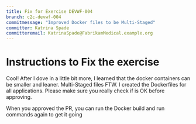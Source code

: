 ```yaml
---
title: Fix for Exercise DEVWF-004
branch: c2c-devwf-004
commitmessage: "Improved Docker files to be Multi-Staged"
committer: Katrina Spade
committeremail: KatrinaSpade@FabrikamMedical.example.org
---
```

# Instructions to Fix the exercise
Cool! After I dove in a little bit more, I learned that the docker containers can be smaller and leaner. Multi-Staged files FTW. I created the Dockerfiles for all applications. Please make sure you really check if is OK before approving.

When you approved the PR, you can run the Docker build and run commands again to get it going


 